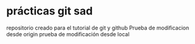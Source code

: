 # prácticas git sad
repositorio creado para el tutorial de git y github
Prueba de modificacion desde origin
prueba de modificación desde local